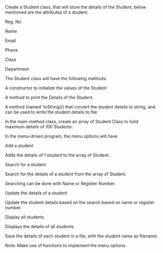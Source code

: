 Create a Student class, that will store the details of the Student, below mentioned are the attributes of a student.

Reg. No.

Name

Email

Phone

Class

Department

The Student class will have the following methods:

A constructor to initialize the values of the Student

A method to print the Details of the Student.

A method (named 'toString()) that convert the student details to string, and can be used to write the student details to file.

In the main-method class, create an array of Student Class to hold maximum details of 100 Students.



In the menu-driven program, the menu options will have

Add a student

Adds the details of 1 student to the array of Student.

Search for a student

Search for the details of a student from the array of Student.

Searching can be done with Name or Register Number.

Update the details of a student

Update the student details based on the search based on name or register number.

Display all students

Displays the details of all students.

Save the details of each student in a file, with the student name as filename.


Note: Make use of functions to implement the menu options.
